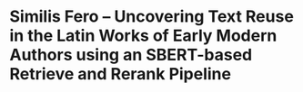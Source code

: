# Similis Fero – Uncovering Text Reuse in the Latin Works of Early Modern Authors using an SBERT-based Retrieve and Rerank Pipeline

